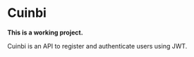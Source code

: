 # Cuinbi

**This is a working project.**

Cuinbi is an API to register and authenticate users using JWT.